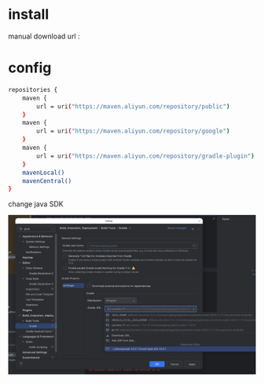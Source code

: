 # install

manual download url : 

#  config

```sh
repositories {
    maven {
        url = uri("https://maven.aliyun.com/repository/public")
    }
    maven {
        url = uri("https://maven.aliyun.com/repository/google")
    }
    maven {
        url = uri("https://maven.aliyun.com/repository/gradle-plugin")
    }
    mavenLocal()
    mavenCentral()
}
```

change java SDK

![img.png](images/img.png)